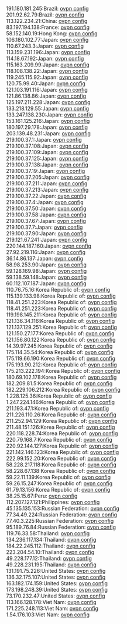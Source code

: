 191.180.181.245:Brazil: [ovpn config](vpn/191_180_181_245.ovpn)  
201.92.62.79:Brazil: [ovpn config](vpn/201_92_62_79.ovpn)  
113.122.234.21:China: [ovpn config](vpn/113_122_234_21.ovpn)  
83.197.194.138:France: [ovpn config](vpn/83_197_194_138.ovpn)  
58.152.140.19:Hong Kong: [ovpn config](vpn/58_152_140_19.ovpn)  
106.180.102.77:Japan: [ovpn config](vpn/106_180_102_77.ovpn)  
110.67.243.3:Japan: [ovpn config](vpn/110_67_243_3.ovpn)  
113.159.231.196:Japan: [ovpn config](vpn/113_159_231_196.ovpn)  
114.18.67.192:Japan: [ovpn config](vpn/114_18_67_192.ovpn)  
115.163.209.99:Japan: [ovpn config](vpn/115_163_209_99.ovpn)  
118.108.138.22:Japan: [ovpn config](vpn/118_108_138_22.ovpn)  
119.245.115.92:Japan: [ovpn config](vpn/119_245_115_92.ovpn)  
120.75.99.40:Japan: [ovpn config](vpn/120_75_99_40.ovpn)  
121.103.191.116:Japan: [ovpn config](vpn/121_103_191_116.ovpn)  
121.86.138.86:Japan: [ovpn config](vpn/121_86_138_86.ovpn)  
125.197.211.228:Japan: [ovpn config](vpn/125_197_211_228.ovpn)  
133.218.129.55:Japan: [ovpn config](vpn/133_218_129_55.ovpn)  
133.247.138.230:Japan: [ovpn config](vpn/133_247_138_230.ovpn)  
153.161.125.216:Japan: [ovpn config](vpn/153_161_125_216.ovpn)  
180.197.29.178:Japan: [ovpn config](vpn/180_197_29_178.ovpn)  
203.139.48.231:Japan: [ovpn config](vpn/203_139_48_231.ovpn)  
219.100.37.1:Japan: [ovpn config](vpn/219_100_37_1.ovpn)  
219.100.37.108:Japan: [ovpn config](vpn/219_100_37_108.ovpn)  
219.100.37.109:Japan: [ovpn config](vpn/219_100_37_109.ovpn)  
219.100.37.125:Japan: [ovpn config](vpn/219_100_37_125.ovpn)  
219.100.37.138:Japan: [ovpn config](vpn/219_100_37_138.ovpn)  
219.100.37.19:Japan: [ovpn config](vpn/219_100_37_19.ovpn)  
219.100.37.205:Japan: [ovpn config](vpn/219_100_37_205.ovpn)  
219.100.37.211:Japan: [ovpn config](vpn/219_100_37_211.ovpn)  
219.100.37.213:Japan: [ovpn config](vpn/219_100_37_213.ovpn)  
219.100.37.22:Japan: [ovpn config](vpn/219_100_37_22.ovpn)  
219.100.37.4:Japan: [ovpn config](vpn/219_100_37_4.ovpn)  
219.100.37.50:Japan: [ovpn config](vpn/219_100_37_50.ovpn)  
219.100.37.58:Japan: [ovpn config](vpn/219_100_37_58.ovpn)  
219.100.37.67:Japan: [ovpn config](vpn/219_100_37_67.ovpn)  
219.100.37.7:Japan: [ovpn config](vpn/219_100_37_7.ovpn)  
219.100.37.90:Japan: [ovpn config](vpn/219_100_37_90.ovpn)  
219.121.67.241:Japan: [ovpn config](vpn/219_121_67_241.ovpn)  
220.144.187.160:Japan: [ovpn config](vpn/220_144_187_160.ovpn)  
27.92.219.116:Japan: [ovpn config](vpn/27_92_219_116.ovpn)  
36.14.86.137:Japan: [ovpn config](vpn/36_14_86_137.ovpn)  
58.98.253.90:Japan: [ovpn config](vpn/58_98_253_90.ovpn)  
59.128.169.98:Japan: [ovpn config](vpn/59_128_169_98.ovpn)  
59.138.59.148:Japan: [ovpn config](vpn/59_138_59_148.ovpn)  
60.112.107.187:Japan: [ovpn config](vpn/60_112_107_187.ovpn)  
110.76.75.16:Korea Republic of: [ovpn config](vpn/110_76_75_16.ovpn)  
115.139.133.98:Korea Republic of: [ovpn config](vpn/115_139_133_98.ovpn)  
118.41.251.223:Korea Republic of: [ovpn config](vpn/118_41_251_223.ovpn)  
118.41.251.223:Korea Republic of: [ovpn config](vpn/118_41_251_223.ovpn)  
119.198.145.211:Korea Republic of: [ovpn config](vpn/119_198_145_211.ovpn)  
121.136.34.116:Korea Republic of: [ovpn config](vpn/121_136_34_116.ovpn)  
121.137.129.251:Korea Republic of: [ovpn config](vpn/121_137_129_251.ovpn)  
121.150.27.177:Korea Republic of: [ovpn config](vpn/121_150_27_177.ovpn)  
121.156.80.122:Korea Republic of: [ovpn config](vpn/121_156_80_122.ovpn)  
14.39.97.245:Korea Republic of: [ovpn config](vpn/14_39_97_245.ovpn)  
175.114.35.54:Korea Republic of: [ovpn config](vpn/175_114_35_54.ovpn)  
175.119.66.190:Korea Republic of: [ovpn config](vpn/175_119_66_190.ovpn)  
175.193.90.212:Korea Republic of: [ovpn config](vpn/175_193_90_212.ovpn)  
175.213.222.194:Korea Republic of: [ovpn config](vpn/175_213_222_194.ovpn)  
180.69.102.178:Korea Republic of: [ovpn config](vpn/180_69_102_178.ovpn)  
182.209.81.5:Korea Republic of: [ovpn config](vpn/182_209_81_5.ovpn)  
182.229.106.212:Korea Republic of: [ovpn config](vpn/182_229_106_212.ovpn)  
1.228.125.36:Korea Republic of: [ovpn config](vpn/1_228_125_36.ovpn)  
1.247.224.146:Korea Republic of: [ovpn config](vpn/1_247_224_146.ovpn)  
211.193.47.1:Korea Republic of: [ovpn config](vpn/211_193_47_1.ovpn)  
211.226.110.26:Korea Republic of: [ovpn config](vpn/211_226_110_26.ovpn)  
211.252.94.129:Korea Republic of: [ovpn config](vpn/211_252_94_129.ovpn)  
211.48.151.126:Korea Republic of: [ovpn config](vpn/211_48_151_126.ovpn)  
220.118.228.74:Korea Republic of: [ovpn config](vpn/220_118_228_74.ovpn)  
220.79.168.7:Korea Republic of: [ovpn config](vpn/220_79_168_7.ovpn)  
220.92.144.127:Korea Republic of: [ovpn config](vpn/220_92_144_127.ovpn)  
221.142.146.123:Korea Republic of: [ovpn config](vpn/221_142_146_123.ovpn)  
222.99.152.20:Korea Republic of: [ovpn config](vpn/222_99_152_20.ovpn)  
58.228.217.118:Korea Republic of: [ovpn config](vpn/58_228_217_118.ovpn)  
58.228.67.138:Korea Republic of: [ovpn config](vpn/58_228_67_138.ovpn)  
59.22.11.139:Korea Republic of: [ovpn config](vpn/59_22_11_139.ovpn)  
59.26.15.247:Korea Republic of: [ovpn config](vpn/59_26_15_247.ovpn)  
61.79.13.156:Korea Republic of: [ovpn config](vpn/61_79_13_156.ovpn)  
38.25.15.67:Peru: [ovpn config](vpn/38_25_15_67.ovpn)  
112.207.127.121:Philippines: [ovpn config](vpn/112_207_127_121.ovpn)  
45.135.135.153:Russian Federation: [ovpn config](vpn/45_135_135_153.ovpn)  
77.34.49.224:Russian Federation: [ovpn config](vpn/77_34_49_224.ovpn)  
77.40.3.225:Russian Federation: [ovpn config](vpn/77_40_3_225.ovpn)  
95.189.76.84:Russian Federation: [ovpn config](vpn/95_189_76_84.ovpn)  
119.76.33.58:Thailand: [ovpn config](vpn/119_76_33_58.ovpn)  
134.236.117.134:Thailand: [ovpn config](vpn/134_236_117_134.ovpn)  
184.22.245.112:Thailand: [ovpn config](vpn/184_22_245_112.ovpn)  
223.204.54.10:Thailand: [ovpn config](vpn/223_204_54_10.ovpn)  
49.228.177.12:Thailand: [ovpn config](vpn/49_228_177_12.ovpn)  
49.228.231.195:Thailand: [ovpn config](vpn/49_228_231_195.ovpn)  
131.191.75.226:United States: [ovpn config](vpn/131_191_75_226.ovpn)  
136.32.175.107:United States: [ovpn config](vpn/136_32_175_107.ovpn)  
163.182.174.159:United States: [ovpn config](vpn/163_182_174_159.ovpn)  
173.198.248.39:United States: [ovpn config](vpn/173_198_248_39.ovpn)  
73.170.232.47:United States: [ovpn config](vpn/73_170_232_47.ovpn)  
113.166.128.178:Viet Nam: [ovpn config](vpn/113_166_128_178.ovpn)  
171.225.248.113:Viet Nam: [ovpn config](vpn/171_225_248_113.ovpn)  
1.54.176.103:Viet Nam: [ovpn config](vpn/1_54_176_103.ovpn)  
